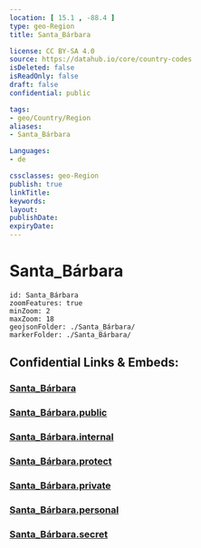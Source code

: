 ```yaml
---
location: [ 15.1 , -88.4 ] 
type: geo-Region
title: Santa_Bárbara

license: CC BY-SA 4.0
source: https://datahub.io/core/country-codes
isDeleted: false
isReadOnly: false
draft: false
confidential: public

tags:
- geo/Country/Region
aliases:
- Santa_Bárbara

Languages:
- de

cssclasses: geo-Region
publish: true
linkTitle: 
keywords: 
layout: 
publishDate: 
expiryDate: 
---
```


# Santa_Bárbara

```leaflet
id: Santa_Bárbara
zoomFeatures: true 
minZoom: 2 
maxZoom: 18
geojsonFolder: ./Santa_Bárbara/
markerFolder: ./Santa_Bárbara/
```


## Confidential Links & Embeds: 

### [Santa_Bárbara](/_Standards/Earth/Continent/America~Central/Honduras/departments~Honduras/Santa_Bárbara.md) 

### [Santa_Bárbara.public](/_public/Earth/Continent/America~Central/Honduras/departments~Honduras/Santa_Bárbara.public.md) 

### [Santa_Bárbara.internal](/_internal/Earth/Continent/America~Central/Honduras/departments~Honduras/Santa_Bárbara.internal.md) 

### [Santa_Bárbara.protect](/_protect/Earth/Continent/America~Central/Honduras/departments~Honduras/Santa_Bárbara.protect.md) 

### [Santa_Bárbara.private](/_private/Earth/Continent/America~Central/Honduras/departments~Honduras/Santa_Bárbara.private.md) 

### [Santa_Bárbara.personal](/_personal/Earth/Continent/America~Central/Honduras/departments~Honduras/Santa_Bárbara.personal.md) 

### [Santa_Bárbara.secret](/_secret/Earth/Continent/America~Central/Honduras/departments~Honduras/Santa_Bárbara.secret.md)

